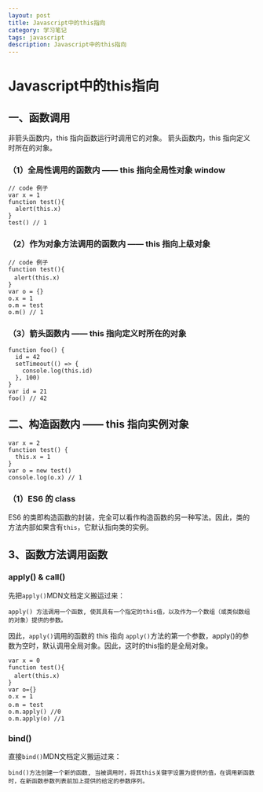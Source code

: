 ```yaml
---
layout: post
title: Javascript中的this指向
category: 学习笔记
tags: javascript
description: Javascript中的this指向
---
```


# Javascript中的this指向
## 一、函数调用
非箭头函数内，this 指向函数运行时调用它的对象。
箭头函数内，this 指向定义时所在的对象。
### （1）全局性调用的函数内 —— this 指向全局性对象 window
    // code 例子
    var x = 1
    function test(){
      alert(this.x)
    }
    test() // 1

### （2）作为对象方法调用的函数内 —— this 指向上级对象
    // code 例子
    function test(){
    　alert(this.x)
    }
    var o = {}
    o.x = 1
    o.m = test
    o.m() // 1

### （3）箭头函数内 —— this 指向定义时所在的对象
    function foo() {
      id = 42
      setTimeout(() => {
        console.log(this.id)
      }, 100)
    }
    var id = 21
    foo() // 42

## 二、构造函数内 —— this 指向实例对象
    var x = 2
    function test() {
      this.x = 1
    }
    var o = new test()
    console.log(o.x) // 1

### （1）ES6 的 class
ES6 的类即构造函数的封装，完全可以看作构造函数的另一种写法。因此，类的方法内部如果含有`this`，它默认指向类的实例。

## 3、函数方法调用函数
### apply() & call() 
先把`apply()`MDN文档定义搬运过来：

    apply() 方法调用一个函数, 使其具有一个指定的this值，以及作为一个数组（或类似数组的对象）提供的参数。

因此，`apply()`调用的函数的 this 指向 `apply()`方法的第一个参数，apply()的参数为空时，默认调用全局对象。因此，这时的this指的是全局对象。

    var x = 0
    function test(){
    　alert(this.x)
    }
    var o={}
    o.x = 1
    o.m = test　　
    o.m.apply() //0
    o.m.apply(o) //1

### bind()
直接`bind()`MDN文档定义搬运过来：

    bind()方法创建一个新的函数, 当被调用时，将其this关键字设置为提供的值，在调用新函数时，在新函数参数列表前加上提供的给定的参数序列。